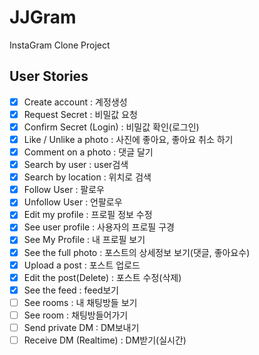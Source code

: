 # JJGram

InstaGram Clone Project

## User Stories

- [x] Create account : 계정생성
- [x] Request Secret : 비밀값 요청
- [x] Confirm Secret (Login) : 비밀값 확인(로그인)
- [x] Like / Unlike a photo : 사진에 좋아요, 좋아요 취소 하기
- [x] Comment on a photo : 댓글 달기 
- [x] Search by user : user검색
- [x] Search by location : 위치로 검색 
- [x] Follow User : 팔로우
- [x] Unfollow User : 언팔로우
- [x] Edit my profile : 프로필 정보 수정 
- [x] See user profile : 사용자의 프로필 구경 
- [x] See My Profile : 내 프로필 보기
- [x] See the full photo : 포스트의 상세정보 보기(댓글, 좋아요수)
- [x] Upload a post : 포스트 업로드
- [x] Edit the post(Delete) : 포스트 수정(삭제) 
- [x] See the feed : feed보기 
- [ ] See rooms : 내 채팅방들 보기
- [ ] See room : 채팅방들어가기
- [ ] Send private DM : DM보내기
- [ ] Receive DM (Realtime) : DM받기(실시간)
